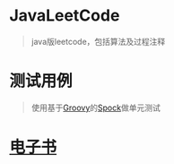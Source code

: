 # JavaLeetCode
> java版leetcode，包括算法及过程注释  

# 测试用例
> 使用基于[Groovy](http://www.groovy-lang.org/)的[Spock](http://spockframework.org/)做单元测试

# [电子书](https://www.xiehai.win/JavaLeetCode)